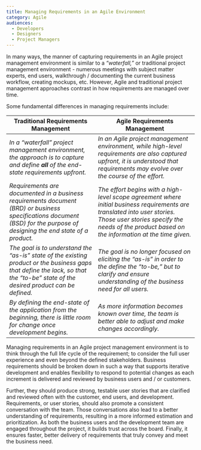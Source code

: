 ```yaml
---
title: Managing Requirements in an Agile Environment
category: Agile
audiences:
  - Developers
  - Designers
  - Project Managers
---
```


<style>
  table {
    width: 100%;
    table-layout: fixed;
  }
</style>

In many ways, the manner of capturing requirements in an Agile project management environment is similar to a *“waterfall,”* or traditional project management environment - numerous meetings with subject matter experts, end users, walkthrough / documenting the current business workflow, creating mockups, etc. However, Agile and traditional project management approaches contrast in how requirements are managed over time.

Some fundamental differences in managing requirements include:

| **Traditional Requirements Management** | **Agile Requirements Management**
|---------------|---------------|
| *In a “waterfall” project management environment, the approach is to capture and define **all** of the end-state requirements upfront.* | *In an Agile project management environment, while high-level requirements are also captured upfront, it is understood that requirements may evolve over the course of the effort.*
| *Requirements are documented in a business requirements document (BRD) or business specifications document (BSD) for the purpose of designing the end state of a product.* | *The effort begins with a high-level scope agreement where initial business requirements are translated into user stories. Those user stories specify the needs of the product based on the information at the time given.*
| *The goal is to understand the “as-is” state of the existing product or the business gaps that define the lack, so that the “to-be” state of the desired product can be defined.* | *The goal is no longer focused on eliciting the “as-is” in order to the define the “to-be,” but to clarify and ensure understanding of the business need for all users.*
| *By defining the end-state of the application from the beginning, there is little room for change once development begins.* | *As more information becomes known over time, the team is better able to adjust and make changes accordingly.*

Managing requirements in an Agile project management environment is to think through the full life cycle of the requirement; to consider the full user experience and even beyond the defined stakeholders. Business requirements should be broken down in such a way that supports iterative development and enables flexibility to respond to potential changes as each increment is delivered and reviewed by business users and / or customers.

Further, they should produce strong, testable user stories that are clarified and reviewed often with the customer, end users, and development. Requirements, or user stories, should also promote a consistent conversation with the team. Those conversations also lead to a better understanding of requirements, resulting in a more informed estimation and prioritization. As both the business users and the development team are engaged throughout the project, it builds trust across the board. Finally, it ensures faster, better delivery of requirements that truly convey and meet the business need.
